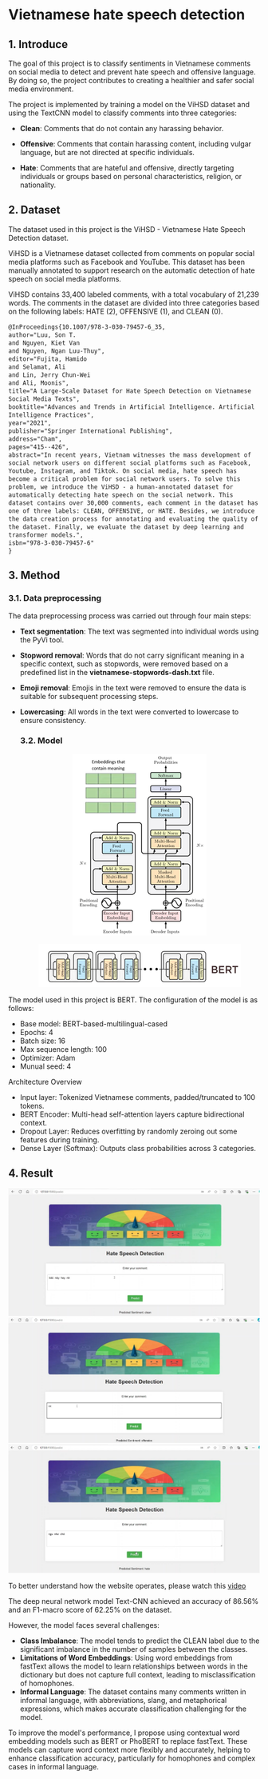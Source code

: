 # Vietnamese hate speech detection
## 1. Introduce
The goal of this project is to classify sentiments in Vietnamese comments on social media to detect and prevent hate speech and offensive language. By doing so, the project contributes to creating a healthier and safer social media environment.

The project is implemented by training a model on the ViHSD dataset and using the TextCNN model to classify comments into three categories:

- **Clean**: Comments that do not contain any harassing behavior.

- **Offensive**: Comments that contain harassing content, including vulgar language, but are not directed at specific individuals.

- **Hate**: Comments that are hateful and offensive, directly targeting individuals or groups based on personal characteristics, religion, or nationality.

## 2. Dataset
The dataset used in this project is the ViHSD - Vietnamese Hate Speech Detection dataset.

ViHSD is a Vietnamese dataset collected from comments on popular social media platforms such as Facebook and YouTube. This dataset has been manually annotated to support research on the automatic detection of hate speech on social media platforms.

ViHSD contains 33,400 labeled comments, with a total vocabulary of 21,239 words. The comments in the dataset are divided into three categories based on the following labels: HATE (2), OFFENSIVE (1), and CLEAN (0).

```
@InProceedings{10.1007/978-3-030-79457-6_35,
author="Luu, Son T.
and Nguyen, Kiet Van
and Nguyen, Ngan Luu-Thuy",
editor="Fujita, Hamido
and Selamat, Ali
and Lin, Jerry Chun-Wei
and Ali, Moonis",
title="A Large-Scale Dataset for Hate Speech Detection on Vietnamese Social Media Texts",
booktitle="Advances and Trends in Artificial Intelligence. Artificial Intelligence Practices",
year="2021",
publisher="Springer International Publishing",
address="Cham",
pages="415--426",
abstract="In recent years, Vietnam witnesses the mass development of social network users on different social platforms such as Facebook, Youtube, Instagram, and Tiktok. On social media, hate speech has become a critical problem for social network users. To solve this problem, we introduce the ViHSD - a human-annotated dataset for automatically detecting hate speech on the social network. This dataset contains over 30,000 comments, each comment in the dataset has one of three labels: CLEAN, OFFENSIVE, or HATE. Besides, we introduce the data creation process for annotating and evaluating the quality of the dataset. Finally, we evaluate the dataset by deep learning and transformer models.",
isbn="978-3-030-79457-6"
}
```
## 3. Method
### 3.1. Data preprocessing

The data preprocessing process was carried out through four main steps:

- **Text segmentation**: The text was segmented into individual words using the PyVi tool.

- **Stopword removal**: Words that do not carry significant meaning in a specific context, such as stopwords, were removed based on a predefined list in the **vietnamese-stopwords-dash.txt** file.

- **Emoji removal**: Emojis in the text were removed to ensure the data is suitable for subsequent processing steps.

- **Lowercasing**: All words in the text were converted to lowercase to ensure consistency.


  ### 3.2. Model
  <p align="center">
    <img src="https://github.com/chongan0224/CS221-Vietnamese-hate-speech-detection/blob/main/Vietnamese-hate-speech-detection-main/Vietnamese-hate-speech-detection-main/Image%20source/Transformer_Architecture.png" alt ="Transformer Architecture"> </p>
  <p align="center">
    <img src="https://github.com/chongan0224/CS221-Vietnamese-hate-speech-detection/blob/main/Vietnamese-hate-speech-detection-main/Vietnamese-hate-speech-detection-main/Image%20source/BERT_Architecture.png" alt ="BER Architecture"> </p>

The model used in this project is BERT. The configuration of the model is as follows:
- Base model: BERT-based-multilingual-cased
- Epochs: 4
- Batch size: 16
- Max sequence length: 100
- Optimizer: Adam
- Munual seed: 4

Architecture Overview
- Input layer: Tokenized Vietnamese comments, padded/truncated to 100 tokens.
- BERT Encoder: Multi-head self-attention layers capture bidirectional context.
- Dropout Layer: Reduces overfitting by randomly zeroing out some features during training.
- Dense Layer (Softmax): Outputs class probabilities across 3 categories.

## 4. Result
![](https://github.com/chongan0224/CS221-Vietnamese-hate-speech-detection/blob/main/Vietnamese-hate-speech-detection-main/Vietnamese-hate-speech-detection-main/Image%20source/clean.jpg)
![](https://github.com/chongan0224/CS221-Vietnamese-hate-speech-detection/blob/main/Vietnamese-hate-speech-detection-main/Vietnamese-hate-speech-detection-main/Image%20source/offensive.jpg)
![](https://github.com/chongan0224/CS221-Vietnamese-hate-speech-detection/blob/main/Vietnamese-hate-speech-detection-main/Vietnamese-hate-speech-detection-main/Image%20source/hate.jpg)


To better understand how the website operates, please watch this [video](https://github.com/chongan0224/CS221-Vietnamese-hate-speech-detection/blob/main/Vietnamese-hate-speech-detection-main/Vietnamese-hate-speech-detection-main/Image%20source/Results.mp4)

The deep neural network model Text-CNN achieved an accuracy of 86.56% and an F1-macro score of 62.25% on the dataset.

However, the model faces several challenges:
- **Class Imbalance**: The model tends to predict the CLEAN label due to the significant imbalance in the number of samples between the classes.
- **Limitations of Word Embeddings**: Using word embeddings from fastText allows the model to learn relationships between words in the dictionary but does not capture full context, leading to misclassification of homophones.
- **Informal Language**: The dataset contains many comments written in informal language, with abbreviations, slang, and metaphorical expressions, which makes accurate classification challenging for the model.

To improve the model's performance, I propose using contextual word embedding models such as BERT or PhoBERT to replace fastText. These models can capture word context more flexibly and accurately, helping to enhance classification accuracy, particularly for homophones and complex cases in informal language.
